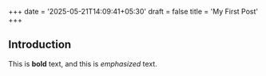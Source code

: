 +++
date = '2025-05-21T14:09:41+05:30'
draft = false
title = 'My First Post'
+++
## Introduction

This is **bold** text, and this is *emphasized* text.
